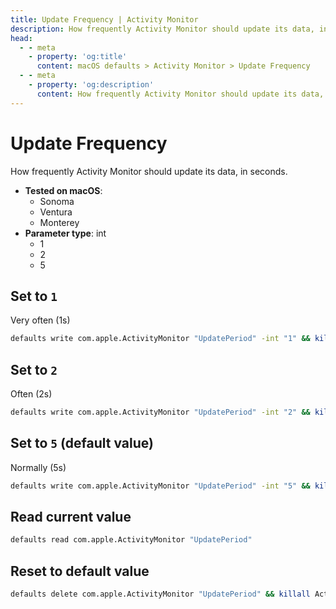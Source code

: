 ```yaml
---
title: Update Frequency | Activity Monitor
description: How frequently Activity Monitor should update its data, in seconds.
head:
  - - meta
    - property: 'og:title'
      content: macOS defaults > Activity Monitor > Update Frequency
  - - meta
    - property: 'og:description'
      content: How frequently Activity Monitor should update its data, in seconds.
---
```


# Update Frequency

How frequently Activity Monitor should update its data, in seconds.

- **Tested on macOS**:
  - Sonoma
  - Ventura
  - Monterey
- **Parameter type**: int
  - 1
  - 2
  - 5

## Set to `1`

Very often (1s)

```bash
defaults write com.apple.ActivityMonitor "UpdatePeriod" -int "1" && killall Activity\ Monitor
```

## Set to `2`

Often (2s)

```bash
defaults write com.apple.ActivityMonitor "UpdatePeriod" -int "2" && killall Activity\ Monitor
```

## Set to `5` (default value)

Normally (5s)

```bash
defaults write com.apple.ActivityMonitor "UpdatePeriod" -int "5" && killall Activity\ Monitor
```

## Read current value

```bash
defaults read com.apple.ActivityMonitor "UpdatePeriod"
```

## Reset to default value

```bash
defaults delete com.apple.ActivityMonitor "UpdatePeriod" && killall Activity\ Monitor
```
